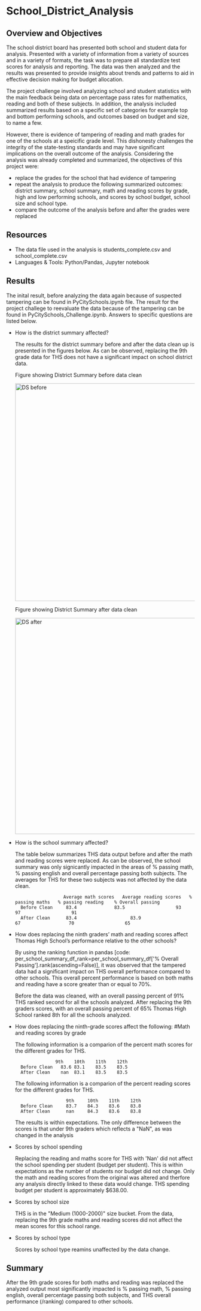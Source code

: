 # School_District_Analysis

## Overview and Objectives

The school district board has presented both school and student data for analysis. Presented with a variety of information from a variety of sources and in a variety of formats, the task was to prepare all standardize test scores for analysis and reporting. The data was then analyzed and the results was presented to provide insights about trends and patterns to aid in effective decision making for budget allocation.

The project challenge involved analyzing school and student statistics with the main feedback being data on percentage pass rates for mathematics, reading and both of these subjects. In addition, the analysis included summarized results based on a specific set of categories for example top and bottom performing schools, and outcomes based on budget and size, to name a few. 

However, there is evidence of tampering of reading and math grades for one of the schools at a speicific grade level. This dishonesty challenges the integrity of the state-testing standards and may have significant implications on the overall outcome of the analysis. Considering the analysis was already completed and summarized, the objectives of this project were:

* replace the grades for the school that had evidence of tampering
* repeat the analysis to produce the following summarized outcomes: district summary, school summary, math and reading scores by grade, high and low performing schools, and scores by school budget, school size and school type.
* compare the outcome of the analysis before and after the grades were replaced

## Resources

* The data file used in the analysis is students_complete.csv and school_complete.csv
* Languages & Tools: Python/Pandas, Jupyter notebook

## Results

The inital result, before analyzing the data again because of suspected tampering can be found in PyCitySchools.ipynb file. The result for the project challege to reevaluate the data because of the tampering can be found in PyCitySchools_Challenge.ipynb. Answers to specific questions are listed below.

* How is the district summary affected?

	The results for the district summary before and after the data clean up is presented in the figures below. As can be observed, replacing the 9th grade data for THS does not have a significant impact on school district data. 

	Figure showing District Summary before data clean

	<img width="581" alt="DS before" src="https://user-images.githubusercontent.com/92636438/143724436-8927df4e-6425-48a2-82f0-6608a4f64878.png">

	
	Figure showing District Summary after data clean 

	<img width="577" alt="DS after" src="https://user-images.githubusercontent.com/92636438/143724438-cef9e4b1-5760-4ae3-8ece-df63e9a879fb.png">



* How is the school summary affected?

	The table below summarizes THS data output before and after the math and reading scores were replaced. As can be observed, the school summary was only signicantly impacted in the areas of % passing math, % passing english and overall percentage passing both subjects. The averages for THS for these two subjects was not affected by the data clean. 

                        Average math scores   Average reading scores   % passing maths   % passing reading    % Overall passing 
        Before Clean     83.4 	           83.5	                  93                  97                   91 
        After Clean      83.4                    83.9	                  67                  70                   65



* How does replacing the ninth graders’ math and reading scores affect Thomas High School’s performance relative to the other schools?


	By using the ranking function in pandas [code: per_school_summary_df_rank=per_school_summary_df['% Overall Passing'].rank(ascending=False)], it was observed that the tampered data had a significant impact on THS overall performance compared to other schools. This overall percent performance is based on both maths and reading have a score greater than or equal to 70%.

    
	Before the data was cleaned, with an overall passing percent of 91% THS ranked second for all the schools analyzed. 
	After replacing the 9th graders scores, with an overall passing percent of 65% Thomas High School ranked 8th for all the schools analyzed. 

	

* How does replacing the ninth-grade scores affect the following: #Math and reading scores by grade


	The following information is a comparion of the percent math scores for the different grades for THS. 

	       	         9th	10th	11th	12th
        Before Clean   83.6	83.1	83.5	83.5
        After Clean    nan	83.1	83.5	83.5


	The following information is a comparion of the percent reading scores for the different grades for THS.

                         9th	 10th	 11th	 12th
        Before Clean     83.7	 84.3	 83.6	 83.8
        After Clean      nan	 84.3	 83.6	 83.8


	The results is within expectations. The only difference between the scores is that under 9th graders which reflects a "NaN", as was changed in the analysis



* Scores by school spending

	Replacing the reading and maths score for THS with 'Nan' did not affect the school spending per student (budget per student). This is within expectations as the number of students nor budget did not change. Only the math and reading scores from the original was altered and therfore any analysis directly linked to these data would change. THS spending budget per student is approximately $638.00.



* Scores by school size

	THS is in the "Medium (1000-2000)" size bucket. From the data, replacing the 9th grade maths and reading scores did not affect the mean scores for this school range.  



* Scores by school type

	Scores by school type reamins unaffected by the data change.



## Summary

After the 9th grade scores for both maths and reading was replaced the analyzed output most significantly impacted is % passing math, % passing english, overall percentage passing both subjects, and THS overall performance (/ranking) compared to other schools.
